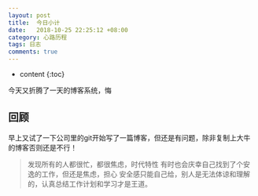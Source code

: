 ```yaml
---
layout: post
title:  今日小计
date:   2018-10-25 22:25:12 +08:00
category: 心路历程
tags: 日志
comments: true
---
```


* content
{:toc}

今天又折腾了一天的博客系统，悔





## 回顾

早上又试了一下公司里的git开始写了一篇博客，但还是有问题，除非复制上大牛的博客否则还是不行！
>发现所有的人都很忙，都很焦虑，时代特性
有时也会庆幸自己找到了个安逸的工作，但还是焦虑，担心
安全感只能自己给，别人是无法体谅和理解的，认真总结工作计划和学习才是王道。
